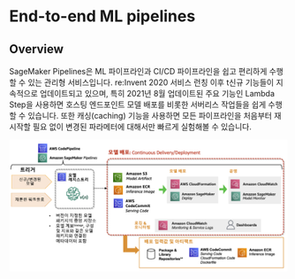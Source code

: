 # End-to-end ML pipelines

## Overview
SageMaker Pipelines은 ML 파이프라인과 CI/CD 파이프라인을 쉽고 편리하게 수행할 수 있는 관리형 서비스입니다. re:Invent 2020 서비스 런칭 이후 t신규 기능들이 지속적으로 업데이트되고 있으며, 특히 2021년 8월 업데이트된 주요 기능인 Lambda Step을 사용하면 호스팅 엔드포인트 모델 배포를 비롯한 서버리스 작업들을 쉽게 수행할 수 있습니다. 또한 캐싱(caching) 기능을 사용하면 모든 파이프라인을 처음부터 재시작할 필요 없이 변경된 파라메터에 대해서만 빠르게 실험해볼 수 있습니다.

![ptn_3_01](../../images/production/ptn_3_01_kor.png)